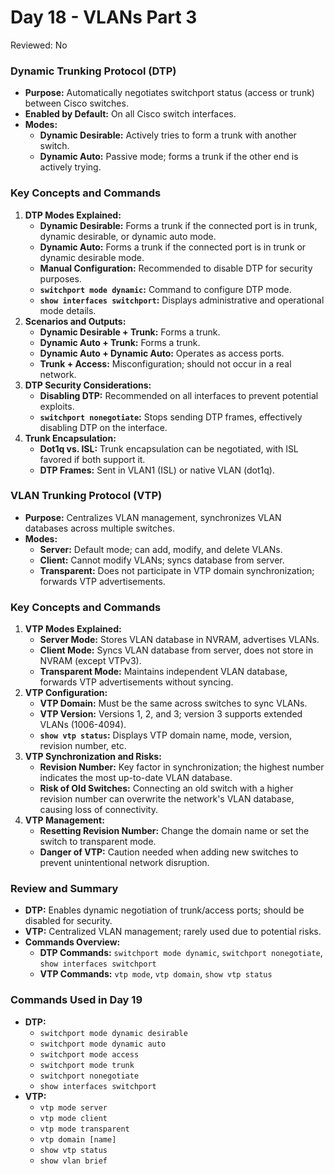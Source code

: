 # Day 18 - VLANs Part 3

Reviewed: No

### **Dynamic Trunking Protocol (DTP)**

- **Purpose:** Automatically negotiates switchport status (access or trunk) between Cisco switches.
- **Enabled by Default:** On all Cisco switch interfaces.
- **Modes:**
    - **Dynamic Desirable:** Actively tries to form a trunk with another switch.
    - **Dynamic Auto:** Passive mode; forms a trunk if the other end is actively trying.

### **Key Concepts and Commands**

1. **DTP Modes Explained:**
    - **Dynamic Desirable:** Forms a trunk if the connected port is in trunk, dynamic desirable, or dynamic auto mode.
    - **Dynamic Auto:** Forms a trunk if the connected port is in trunk or dynamic desirable mode.
    - **Manual Configuration:** Recommended to disable DTP for security purposes.
    - **`switchport mode dynamic`:** Command to configure DTP mode.
    - **`show interfaces switchport`:** Displays administrative and operational mode details.
2. **Scenarios and Outputs:**
    - **Dynamic Desirable + Trunk:** Forms a trunk.
    - **Dynamic Auto + Trunk:** Forms a trunk.
    - **Dynamic Auto + Dynamic Auto:** Operates as access ports.
    - **Trunk + Access:** Misconfiguration; should not occur in a real network.
3. **DTP Security Considerations:**
    - **Disabling DTP:** Recommended on all interfaces to prevent potential exploits.
    - **`switchport nonegotiate`:** Stops sending DTP frames, effectively disabling DTP on the interface.
4. **Trunk Encapsulation:**
    - **Dot1q vs. ISL:** Trunk encapsulation can be negotiated, with ISL favored if both support it.
    - **DTP Frames:** Sent in VLAN1 (ISL) or native VLAN (dot1q).

### **VLAN Trunking Protocol (VTP)**

- **Purpose:** Centralizes VLAN management, synchronizes VLAN databases across multiple switches.
- **Modes:**
    - **Server:** Default mode; can add, modify, and delete VLANs.
    - **Client:** Cannot modify VLANs; syncs database from server.
    - **Transparent:** Does not participate in VTP domain synchronization; forwards VTP advertisements.

### **Key Concepts and Commands**

1. **VTP Modes Explained:**
    - **Server Mode:** Stores VLAN database in NVRAM, advertises VLANs.
    - **Client Mode:** Syncs VLAN database from server, does not store in NVRAM (except VTPv3).
    - **Transparent Mode:** Maintains independent VLAN database, forwards VTP advertisements without syncing.
2. **VTP Configuration:**
    - **VTP Domain:** Must be the same across switches to sync VLANs.
    - **VTP Version:** Versions 1, 2, and 3; version 3 supports extended VLANs (1006-4094).
    - **`show vtp status`:** Displays VTP domain name, mode, version, revision number, etc.
3. **VTP Synchronization and Risks:**
    - **Revision Number:** Key factor in synchronization; the highest number indicates the most up-to-date VLAN database.
    - **Risk of Old Switches:** Connecting an old switch with a higher revision number can overwrite the network's VLAN database, causing loss of connectivity.
4. **VTP Management:**
    - **Resetting Revision Number:** Change the domain name or set the switch to transparent mode.
    - **Danger of VTP:** Caution needed when adding new switches to prevent unintentional network disruption.

### **Review and Summary**

- **DTP:** Enables dynamic negotiation of trunk/access ports; should be disabled for security.
- **VTP:** Centralized VLAN management; rarely used due to potential risks.
- **Commands Overview:**
    - **DTP Commands:** `switchport mode dynamic`, `switchport nonegotiate`, `show interfaces switchport`
    - **VTP Commands:** `vtp mode`, `vtp domain`, `show vtp status`

### **Commands Used in Day 19**

- **DTP:**
    - `switchport mode dynamic desirable`
    - `switchport mode dynamic auto`
    - `switchport mode access`
    - `switchport mode trunk`
    - `switchport nonegotiate`
    - `show interfaces switchport`
- **VTP:**
    - `vtp mode server`
    - `vtp mode client`
    - `vtp mode transparent`
    - `vtp domain [name]`
    - `show vtp status`
    - `show vlan brief`
